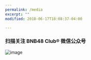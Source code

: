 ```yaml
---
permalink: /media
excerpt: ""
modified: 2018-06-17T18:08:37-04:00

---
```

### 扫描关注 BNB48 Club® 微信公众号 
![image](/assets/qrcode_for_bnb48_mp)
